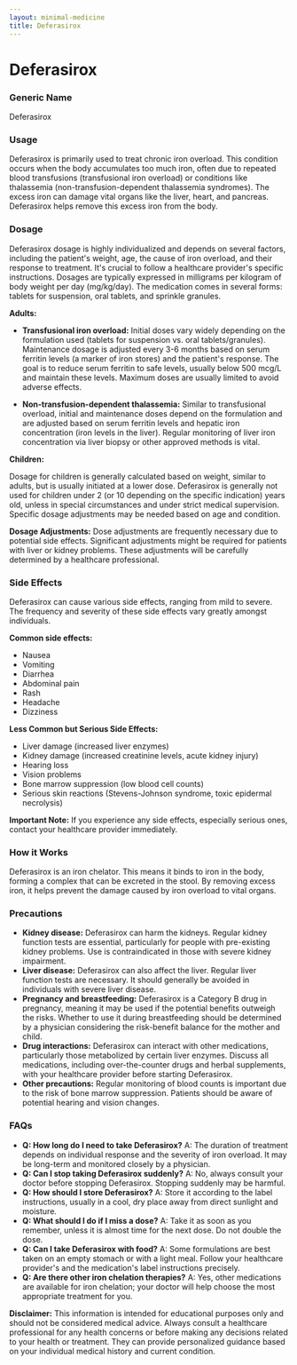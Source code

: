 ```yaml
---
layout: minimal-medicine
title: Deferasirox
---
```


# Deferasirox
### Generic Name
Deferasirox

### Usage

Deferasirox is primarily used to treat chronic iron overload.  This condition occurs when the body accumulates too much iron, often due to repeated blood transfusions (transfusional iron overload) or conditions like thalassemia (non-transfusion-dependent thalassemia syndromes).  The excess iron can damage vital organs like the liver, heart, and pancreas. Deferasirox helps remove this excess iron from the body.


### Dosage

Deferasirox dosage is highly individualized and depends on several factors, including the patient's weight, age, the cause of iron overload, and their response to treatment.  It's crucial to follow a healthcare provider's specific instructions.  Dosages are typically expressed in milligrams per kilogram of body weight per day (mg/kg/day).  The medication comes in several forms: tablets for suspension, oral tablets, and sprinkle granules.

**Adults:**

* **Transfusional iron overload:** Initial doses vary widely depending on the formulation used (tablets for suspension vs. oral tablets/granules).  Maintenance dosage is adjusted every 3-6 months based on serum ferritin levels (a marker of iron stores) and the patient's response.  The goal is to reduce serum ferritin to safe levels, usually below 500 mcg/L and maintain these levels.  Maximum doses are usually limited to avoid adverse effects.

* **Non-transfusion-dependent thalassemia:**  Similar to transfusional overload, initial and maintenance doses depend on the formulation and are adjusted based on serum ferritin levels and hepatic iron concentration (iron levels in the liver).  Regular monitoring of liver iron concentration via liver biopsy or other approved methods is vital.

**Children:**

Dosage for children is generally calculated based on weight, similar to adults, but is usually initiated at a lower dose. Deferasirox is generally not used for children under 2 (or 10 depending on the specific indication) years old, unless in special circumstances and under strict medical supervision.  Specific dosage adjustments may be needed based on age and condition.

**Dosage Adjustments:**  Dose adjustments are frequently necessary due to potential side effects.  Significant adjustments might be required for patients with liver or kidney problems. These adjustments will be carefully determined by a healthcare professional.


### Side Effects

Deferasirox can cause various side effects, ranging from mild to severe.  The frequency and severity of these side effects vary greatly amongst individuals.

**Common side effects:**

* Nausea
* Vomiting
* Diarrhea
* Abdominal pain
* Rash
* Headache
* Dizziness

**Less Common but Serious Side Effects:**

* Liver damage (increased liver enzymes)
* Kidney damage (increased creatinine levels, acute kidney injury)
* Hearing loss
* Vision problems
* Bone marrow suppression (low blood cell counts)
* Serious skin reactions (Stevens-Johnson syndrome, toxic epidermal necrolysis)

**Important Note:** If you experience any side effects, especially serious ones, contact your healthcare provider immediately.


### How it Works

Deferasirox is an iron chelator. This means it binds to iron in the body, forming a complex that can be excreted in the stool.  By removing excess iron, it helps prevent the damage caused by iron overload to vital organs.


### Precautions

* **Kidney disease:** Deferasirox can harm the kidneys.  Regular kidney function tests are essential, particularly for people with pre-existing kidney problems. Use is contraindicated in those with severe kidney impairment.
* **Liver disease:** Deferasirox can also affect the liver. Regular liver function tests are necessary.  It should generally be avoided in individuals with severe liver disease.
* **Pregnancy and breastfeeding:**  Deferasirox is a Category B drug in pregnancy, meaning it may be used if the potential benefits outweigh the risks.  Whether to use it during breastfeeding should be determined by a physician considering the risk-benefit balance for the mother and child.
* **Drug interactions:** Deferasirox can interact with other medications, particularly those metabolized by certain liver enzymes. Discuss all medications, including over-the-counter drugs and herbal supplements, with your healthcare provider before starting Deferasirox.
* **Other precautions:**  Regular monitoring of blood counts is important due to the risk of bone marrow suppression.  Patients should be aware of potential hearing and vision changes.


### FAQs

* **Q: How long do I need to take Deferasirox?** A: The duration of treatment depends on individual response and the severity of iron overload.  It may be long-term and monitored closely by a physician.
* **Q: Can I stop taking Deferasirox suddenly?** A: No, always consult your doctor before stopping Deferasirox.  Stopping suddenly may be harmful.
* **Q: How should I store Deferasirox?** A: Store it according to the label instructions, usually in a cool, dry place away from direct sunlight and moisture.
* **Q: What should I do if I miss a dose?** A: Take it as soon as you remember, unless it is almost time for the next dose. Do not double the dose.
* **Q: Can I take Deferasirox with food?** A: Some formulations are best taken on an empty stomach or with a light meal.  Follow your healthcare provider's and the medication's label instructions precisely.
* **Q: Are there other iron chelation therapies?** A: Yes, other medications are available for iron chelation; your doctor will help choose the most appropriate treatment for you.

**Disclaimer:** This information is intended for educational purposes only and should not be considered medical advice.  Always consult a healthcare professional for any health concerns or before making any decisions related to your health or treatment.  They can provide personalized guidance based on your individual medical history and current condition.
